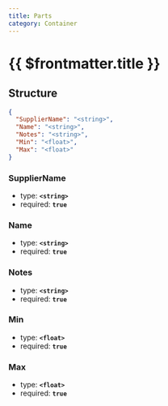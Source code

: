 ```yaml
---
title: Parts
category: Container
---
```


# {{ $frontmatter.title }}

## Structure

```json
{
  "SupplierName": "<string>",
  "Name": "<string>",
  "Notes": "<string>",
  "Min": "<float>",
  "Max": "<float>"
}
```

### SupplierName

- type: **`<string>`**
- required: **`true`**

### Name

- type: **`<string>`**
- required: **`true`**

### Notes

- type: **`<string>`**
- required: **`true`**

### Min

- type: **`<float>`**
- required: **`true`**

### Max

- type: **`<float>`**
- required: **`true`**
